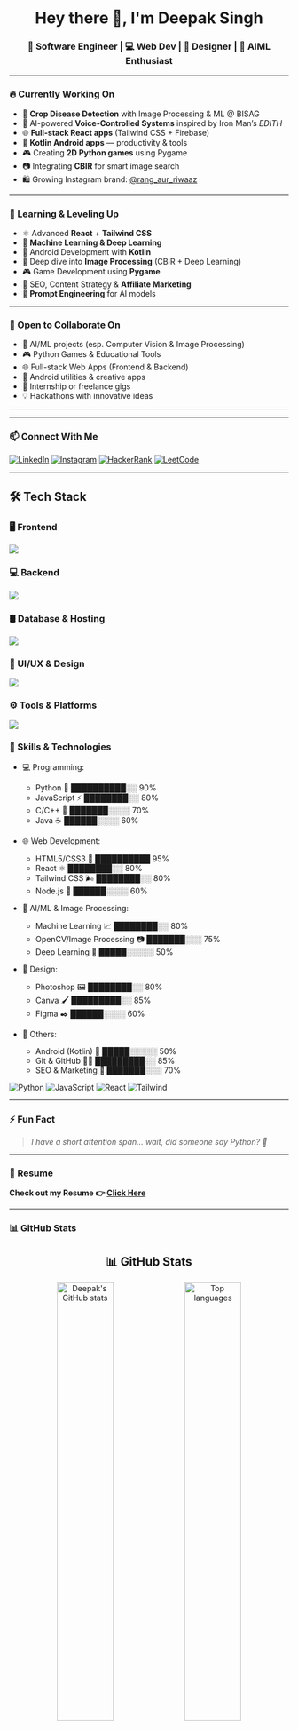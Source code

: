 <h1 align="center">Hey there 👋, I'm Deepak Singh</h1>
<h3 align="center">🚀 Software Engineer | 💻 Web Dev | 🎨 Designer | 🧠 AIML Enthusiast</h3>

---

### 🔥 Currently Working On

- 🌿 **Crop Disease Detection** with Image Processing & ML @ BISAG  
- 🧠 AI-powered **Voice-Controlled Systems** inspired by Iron Man’s *EDITH*  
- 🌐 **Full-stack React apps** (Tailwind CSS + Firebase)  
- 📱 **Kotlin Android apps** — productivity & tools  
- 🎮 Creating **2D Python games** using Pygame  
- 📷 Integrating **CBIR** for smart image search  
- 🛍️ Growing Instagram brand: [@rang_aur_riwaaz](https://instagram.com/rang_aur_riwaaz)  

---

### 🌱 Learning & Leveling Up

- ⚛️ Advanced **React** + **Tailwind CSS**  
- 🤖 **Machine Learning & Deep Learning**  
- 📱 Android Development with **Kotlin**  
- 📸 Deep dive into **Image Processing** (CBIR + Deep Learning)  
- 🎮 Game Development using **Pygame**  
- 🎯 SEO, Content Strategy & **Affiliate Marketing**  
- 🧠 **Prompt Engineering** for AI models  

---

### 🤝 Open to Collaborate On

- 🤖 AI/ML projects (esp. Computer Vision & Image Processing)  
- 🎮 Python Games & Educational Tools  
- 🌐 Full-stack Web Apps (Frontend & Backend)  
- 📱 Android utilities & creative apps  
- 💼 Internship or freelance gigs  
- 💡 Hackathons with innovative ideas  

---

---

### 📫 Connect With Me

[![LinkedIn](https://img.shields.io/badge/LinkedIn-DeepakSingh-blue?logo=linkedin&logoColor=white&style=for-the-badge)](https://linkedin.com/in/deepaksingh999)
[![Instagram](https://img.shields.io/badge/Instagram-@itsdeep.foru-E4405F?logo=instagram&logoColor=white&style=for-the-badge)](https://instagram.com/itsdeep.foru)
[![HackerRank](https://img.shields.io/badge/HackerRank-Deepak-2EC866?logo=hackerrank&logoColor=white&style=for-the-badge)](https://www.hackerrank.com/@dkumarsing7)
[![LeetCode](https://img.shields.io/badge/LeetCode-Deepak-F79F1F?logo=leetcode&logoColor=white&style=for-the-badge)](https://leetcode.com/deepak_kumar001)

---

## 🛠️ Tech Stack

### 🖥️ Frontend
<p>
  <img src="https://skillicons.dev/icons?i=html,css,js,react,tailwind,bootstrap" />
</p>

### 💻 Backend
<p>
  <img src="https://skillicons.dev/icons?i=python,nodejs,django,flask,java" />
</p>

### 🛢️ Database & Hosting
<p>
  <img src="https://skillicons.dev/icons?i=mysql,mongodb,firebase,aws" />
</p>

### 🎨 UI/UX & Design
<p>
  <img src="https://skillicons.dev/icons?i=figma,photoshop,illustrator" />
</p>

### ⚙️ Tools & Platforms
<p>
  <img src="https://skillicons.dev/icons?i=git,github,vscode,arduino,matlab" />
</p>


### 🧠 Skills & Technologies

- 💻 Programming:
  - Python 🐍 ██████████░░ 90%
  - JavaScript ⚡ ████████░░ 80%
  - C/C++ 💾 ███████░░░░ 70%
  - Java ☕ ██████░░░░ 60%

- 🌐 Web Development:
  - HTML5/CSS3 🎨 ██████████ 95%
  - React ⚛️ ████████░░ 80%
  - Tailwind CSS 🌬️ ████████░░ 80%
  - Node.js 🌲 ██████░░░░ 60%

- 🤖 AI/ML & Image Processing:
  - Machine Learning 📈 ████████░░ 80%
  - OpenCV/Image Processing 📷 ███████░░░ 75%
  - Deep Learning 🧠 █████░░░░░ 50%

- 🎨 Design:
  - Photoshop 🖼️ ████████░░ 80%
  - Canva 🖌️ █████████░░ 85%
  - Figma ✒️ ██████░░░░ 60%

- 📱 Others:
  - Android (Kotlin) 📱 █████░░░░░ 50%
  - Git & GitHub 🧑‍💻 █████████░░ 85%
  - SEO & Marketing 📢 ███████░░░ 70%

![Python](https://img.shields.io/badge/Python-90%25-blue?style=for-the-badge&logo=python)
![JavaScript](https://img.shields.io/badge/JavaScript-80%25-yellow?style=for-the-badge&logo=javascript)
![React](https://img.shields.io/badge/React-80%25-61dafb?style=for-the-badge&logo=react)
![Tailwind](https://img.shields.io/badge/Tailwind-85%25-38bdf8?style=for-the-badge&logo=tailwindcss)

---

### ⚡ Fun Fact
> *I have a short attention span… wait, did someone say Python? 🐍*  

---

### 📄 Resume  
**Check out my Resume 👉 [Click Here](https://www.resumeground.com/web/ZGt1bWFyc2luZzdAZ21haWwuY29t)**

---

### 📊 GitHub Stats

<h2 align="center">📊 GitHub Stats</h2>

<p align="center">
  <img src="https://github-readme-stats.vercel.app/api?username=dkumarsing7&show_icons=true&theme=radical" alt="Deepak's GitHub stats" width="45%" />
  <img src="https://github-readme-stats.vercel.app/api/top-langs/?username=dkumarsing7&layout=compact&theme=radical" alt="Top languages" width="45%" />
</p>
<p align="center">
  <img src="https://github-readme-streak-stats.herokuapp.com?user=dkumarsing7&theme=radical&border_radius=5" alt="GitHub Streak" />
</p>


